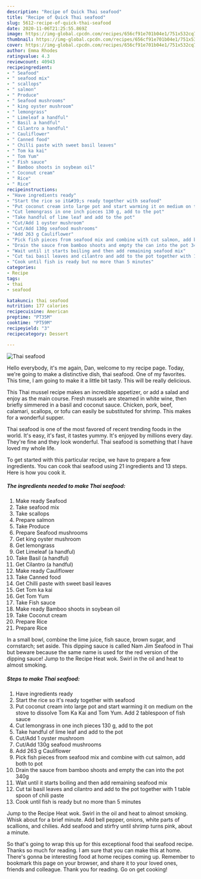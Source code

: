 ```yaml
---
description: "Recipe of Quick Thai seafood"
title: "Recipe of Quick Thai seafood"
slug: 5612-recipe-of-quick-thai-seafood
date: 2020-11-06T21:25:55.869Z
image: https://img-global.cpcdn.com/recipes/656cf91e701b04e1/751x532cq70/thai-seafood-recipe-main-photo.jpg
thumbnail: https://img-global.cpcdn.com/recipes/656cf91e701b04e1/751x532cq70/thai-seafood-recipe-main-photo.jpg
cover: https://img-global.cpcdn.com/recipes/656cf91e701b04e1/751x532cq70/thai-seafood-recipe-main-photo.jpg
author: Emma Rhodes
ratingvalue: 4.3
reviewcount: 40943
recipeingredient:
- " Seafood"
- " seafood mix"
- " scallops"
- " salmon"
- " Produce"
- " Seafood mushrooms"
- " king oyster mushroom"
- " lemongrass"
- " Limeleaf a handful"
- " Basil a handful"
- " Cilantro a handful"
- " Cauliflower"
- " Canned food"
- " Chilli paste with sweet basil leaves"
- " Tom ka kai"
- " Tom Yum"
- " Fish sauce"
- " Bamboo shoots in soybean oil"
- " Coconut cream"
- " Rice"
- " Rice"
recipeinstructions:
- "Have ingredients ready"
- "Start the rice so it&#39;s ready together with seafood"
- "Put coconut cream into large pot and start warming it on medium on the stove to dissolve Tom Ka Kai and Tom Yum. Add 2 tablespoon of fish sauce"
- "Cut lemongrass in one inch pieces 130 g, add to the pot"
- "Take handful of lime leaf and add to the pot"
- "Cut/Add 1 oyster mushroom"
- "Cut/Add 130g seafood mushrooms"
- "Add 263 g Cauliflower"
- "Pick fish pieces from seafood mix and combine with cut salmon, add both to pot"
- "Drain the sauce from bamboo shoots and empty the can into the pot 340g"
- "Wait until it starts boiling and then add remaining seafood mix"
- "Cut tai basil leaves and cilantro and add to the pot together with 1 table spoon of chili paste"
- "Cook until fish is ready but no more than 5 minutes"
categories:
- Recipe
tags:
- thai
- seafood

katakunci: thai seafood 
nutrition: 177 calories
recipecuisine: American
preptime: "PT35M"
cooktime: "PT59M"
recipeyield: "3"
recipecategory: Dessert

---
```



![Thai seafood](https://img-global.cpcdn.com/recipes/656cf91e701b04e1/751x532cq70/thai-seafood-recipe-main-photo.jpg)

Hello everybody, it's me again, Dan, welcome to my recipe page. Today, we're going to make a distinctive dish, thai seafood. One of my favorites. This time, I am going to make it a little bit tasty. This will be really delicious.

This Thai mussel recipe makes an incredible appetizer, or add a salad and enjoy as the main course. Fresh mussels are steamed in white wine, then briefly simmered in a basil and coconut sauce. Chicken, pork, beef, calamari, scallops, or tofu can easily be substituted for shrimp. This makes for a wonderful supper.

Thai seafood is one of the most favored of recent trending foods in the world. It's easy, it's fast, it tastes yummy. It's enjoyed by millions every day. They're fine and they look wonderful. Thai seafood is something that I have loved my whole life.


To get started with this particular recipe, we have to prepare a few ingredients. You can cook thai seafood using 21 ingredients and 13 steps. Here is how you cook it.

<!--inarticleads1-->

##### The ingredients needed to make Thai seafood:

1. Make ready  Seafood
1. Take  seafood mix
1. Take  scallops
1. Prepare  salmon
1. Take  Produce
1. Prepare  Seafood mushrooms
1. Get  king oyster mushroom
1. Get  lemongrass
1. Get  Limeleaf (a handful)
1. Take  Basil (a handful)
1. Get  Cilantro (a handful)
1. Make ready  Cauliflower
1. Take  Canned food
1. Get  Chilli paste with sweet basil leaves
1. Get  Tom ka kai
1. Get  Tom Yum
1. Take  Fish sauce
1. Make ready  Bamboo shoots in soybean oil
1. Take  Coconut cream
1. Prepare  Rice
1. Prepare  Rice


In a small bowl, combine the lime juice, fish sauce, brown sugar, and cornstarch; set aside. This dipping sauce is called Nam Jim Seafood in Thai but beware because the same name is used for the red version of the dipping sauce! Jump to the Recipe Heat wok. Swirl in the oil and heat to almost smoking. 

<!--inarticleads2-->

##### Steps to make Thai seafood:

1. Have ingredients ready
1. Start the rice so it&#39;s ready together with seafood
1. Put coconut cream into large pot and start warming it on medium on the stove to dissolve Tom Ka Kai and Tom Yum. Add 2 tablespoon of fish sauce
1. Cut lemongrass in one inch pieces 130 g, add to the pot
1. Take handful of lime leaf and add to the pot
1. Cut/Add 1 oyster mushroom
1. Cut/Add 130g seafood mushrooms
1. Add 263 g Cauliflower
1. Pick fish pieces from seafood mix and combine with cut salmon, add both to pot
1. Drain the sauce from bamboo shoots and empty the can into the pot 340g
1. Wait until it starts boiling and then add remaining seafood mix
1. Cut tai basil leaves and cilantro and add to the pot together with 1 table spoon of chili paste
1. Cook until fish is ready but no more than 5 minutes


Jump to the Recipe Heat wok. Swirl in the oil and heat to almost smoking. Whisk about for a brief minute. Add bell pepper, onions, white parts of scallions, and chilies. Add seafood and stirfry until shrimp turns pink, about a minute. 

So that's going to wrap this up for this exceptional food thai seafood recipe. Thanks so much for reading. I am sure that you can make this at home. There's gonna be interesting food at home recipes coming up. Remember to bookmark this page on your browser, and share it to your loved ones, friends and colleague. Thank you for reading. Go on get cooking!
